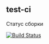 ## test-ci

Статус сборки 

[![Build Status](https://travis-ci.com/Rishat7c/test-ci.svg?branch=master)](https://travis-ci.com/Rishat7c/test-ci)